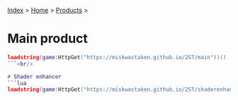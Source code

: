 [Index](index) > [Home](home) > [Products](products) >

# Main product
```lua
loadstring(game:HttpGet("https://miskwastaken.github.io/2ST/main"))()
```<br/>

# Shader enhancer
```lua
loadstring(game:HttpGet("https://miskwastaken.github.io/2ST/shaderenhancer"))()
```